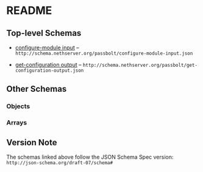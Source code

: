 # README

## Top-level Schemas

* [configure-module input](./configure-module-input.md "Configure passbolt") – `http://schema.nethserver.org/passbolt/configure-module-input.json`

* [get-configuration output](./get-configuration-output.md "Get passbolt configuration") – `http://schema.nethserver.org/passbolt/get-configuration-output.json`

## Other Schemas

### Objects



### Arrays



## Version Note

The schemas linked above follow the JSON Schema Spec version: `http://json-schema.org/draft-07/schema#`
